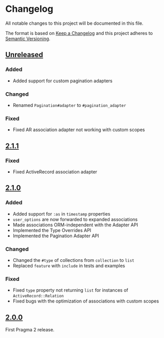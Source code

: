 # Changelog

All notable changes to this project will be documented in this file.

The format is based on [Keep a Changelog](http://keepachangelog.com/en/1.0.0/)
and this project adheres to [Semantic Versioning](http://semver.org/spec/v2.0.0.html).

## [Unreleased]

### Added

- Added support for custom pagination adapters

### Changed

- Renamed `Pagination#adapter` to `#pagination_adapter`

### Fixed

- Fixed AR association adapter not working with custom scopes

## [2.1.1]

### Fixed

- Fixed ActiveRecord association adapter

## [2.1.0]

### Added

- Added support for `:as` in `timestamp` properties
- `user_options` are now forwarded to expanded associations
- Made associations ORM-independent with the Adapter API
- Implemented the Type Overrides API
- Implemented the Pagination Adapter API

### Changed

- Changed the `#type` of collections from `collection` to `list`
- Replaced `feature` with `include` in tests and examples

### Fixed

- Fixed `type` property not returning `list` for instances of `ActiveRecord::Relation`
- Fixed bugs with the optimization of associations with custom scopes
 
## [2.0.0]

First Pragma 2 release.

[Unreleased]: https://github.com/pragmarb/pragma-decorator/compare/v2.1.1...HEAD
[2.1.1]: https://github.com/pragmarb/pragma-decorator/compare/v2.1.0...v2.1.1
[2.1.0]: https://github.com/pragmarb/pragma-decorator/compare/v2.0.0...v2.1.0
[2.0.0]: https://github.com/pragmarb/pragma-decorator/compare/v1.2.0...v2.0.0
